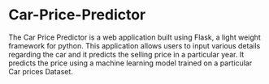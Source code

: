 # Car-Price-Predictor
The Car Price Predictor is a web application built using Flask, a light weight framework for python. This application allows users to input various details regarding the car and it predicts the selling price in a particular year. It predicts the price using a machine learning model trained on a particular Car prices Dataset.
